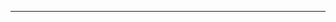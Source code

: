 <!--
CO_OP_TRANSLATOR_METADATA:
{
  "original_hash": "5bda4f2cfb3f11d2ced64f37350d8be5",
  "translation_date": "2025-08-28T20:32:07+00:00",
  "source_file": "README.md",
  "language_code": "tw"
}
-->


---

